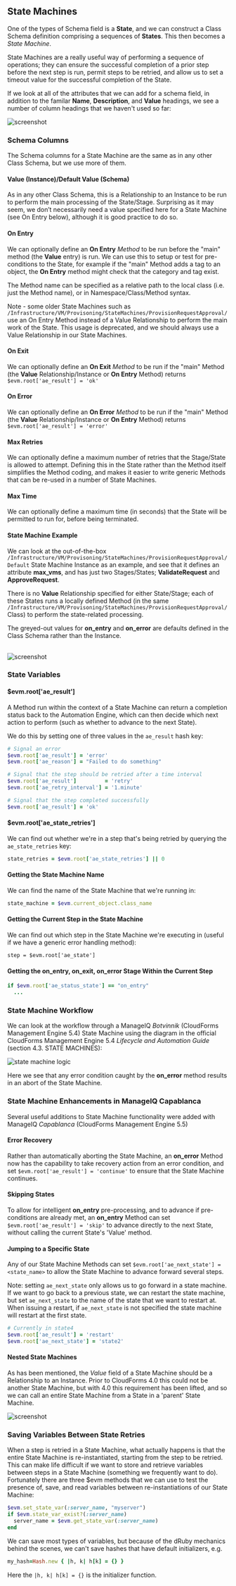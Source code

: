 ## State Machines

One of the types of Schema field is a **State**, and we can construct a Class Schema definition comprising a sequences of **States**. This then becomes a _State Machine_.

State Machines are a really useful way of performing a sequence of operations; they can ensure the successful completion of a prior step before the next step is run, permit steps to be retried, and allow us to set a timeout value for the successful completion of the State.

If we look at all of the attributes that we can add for a schema field, in addition to the familar **Name**, **Description**, and **Value** headings, we see a number of column headings that we haven't used so far:


![screenshot](images/screenshot2.png)

### Schema Columns
The Schema columns for a State Machine are the same as in any other Class Schema, but we use more of them.

#### Value (Instance)/Default Value (Schema)
As in any other Class Schema, this is a Relationship to an Instance to be run to perform the main processing of the State/Stage. Surprising as it may seem, we don’t necessarily need a value specified here for a State Machine (see On Entry below), although it is good practice to do so.

#### On Entry
We can optionally define an **On Entry** _Method_ to be run before the "main" method (the **Value** entry) is run. We can use this to setup or test for pre-conditions to the State, for example if the "main" Method adds a tag to an object, the **On Entry** method might check that the category and tag exist.

The Method name can be specified as a relative path to the local class (i.e. just the Method name), or in Namespace/Class/Method syntax.

Note - some older State Machines such as `/Infrastructure/VM/Provisoning/StateMachines/ProvisionRequestApproval/` use an On Entry Method instead of a Value Relationship to perform the main work of the State. This usage is deprecated, and we should always use a Value Relationship in our State Machines.

#### On Exit
We can optionally define an **On Exit** _Method_ to be run if the "main" Method (the **Value** Relationship/Instance or **On Entry** Method) returns `$evm.root['ae_result'] = 'ok'`

#### On Error
We can optionally define an **On Error** _Method_ to be run if the "main" Method (the **Value** Relationship/Instance or **On Entry** Method) returns `$evm.root['ae_result'] = 'error'`

#### Max Retries
We can optionally define a maximum number of retries that the Stage/State is allowed to attempt. Defining this in the State rather than the Method itself simplifies the Method coding, and makes it easier to write generic Methods that can be re-used in a number of State Machines.

#### Max Time
We can optionally define a maximum time (in seconds) that the State will be permitted to run for, before being terminated.

#### State Machine Example
We can look at the out-of-the-box `/Infrastructure/VM/Provisoning/StateMachines/ProvisionRequestApproval/Default` State Machine Instance as an example, and see that it defines an attribute **max_vms**, and has just two Stages/States; **ValidateRequest** and **ApproveRequest**. 

There is no **Value** Relationship specified for either State/Stage; each of these States runs a locally defined Method (in the same `/Infrastructure/VM/Provisoning/StateMachines/ProvisionRequestApproval/` Class) to perform the state-related processing.

The greyed-out values for **on_entry** and **on_error** are defaults defined in the Class Schema rather than the Instance.
<br> <br>

![screenshot](images/screenshot1.png)

### State Variables

#### $evm.root['ae\_result']

A Method run within the context of a State Machine can return a completion status back to the Automation Engine, which can then decide which next action to perform (such as whether to advance to the next State).

We do this by setting one of three values in the `ae_result` hash key:

```ruby
# Signal an error
$evm.root['ae_result'] = 'error'
$evm.root['ae_reason'] = "Failed to do something"

# Signal that the step should be retried after a time interval
$evm.root['ae_result']         = 'retry'
$evm.root['ae_retry_interval'] = '1.minute'

# Signal that the step completed successfully
$evm.root['ae_result'] = 'ok'
```

#### $evm.root['ae\_state\_retries']

We can find out whether we're in a step that's being retried by querying the ```ae_state_retries``` key:

```ruby
state_retries = $evm.root['ae_state_retries'] || 0
```

#### Getting the State Machine Name

We can find the name of the State Machine that we're running in:

```ruby
state_machine = $evm.current_object.class_name
```

#### Getting the Current Step in the State Machine

We can find out which step in the State Machine we're executing in (useful if we have a generic error handling method):

```
step = $evm.root['ae_state']
```

#### Getting the on\_entry, on\_exit, on\_error Stage Within the Current Step

```ruby
if $evm.root['ae_status_state'] == "on_entry"
  ...
```
### State Machine Workflow
We can look at the workflow through a ManageIQ _Botvinnik_ (CloudForms Management Engine 5.4) State Machine using the diagram in the official CloudForms Management Engine 5.4 _Lifecycle and Automation Guide_ (section 4.3. STATE MACHINES):

![state machine logic](images/state_machine_logic.png)

Here we see that any error condition caught by the **on_error** method results in an abort of the State Machine. 

### State Machine Enhancements in ManageIQ Capablanca

Several useful additions to State Machine functionality were added with ManageIQ _Capablanca_ (CloudForms Management Engine 5.5)

#### Error Recovery

Rather than automatically aborting the State Machine, an **on_error** Method now has the capability to take recovery action from an error condition, and set `$evm.root['ae_result'] = 'continue'` to ensure that the State Machine continues.

#### Skipping States

To allow for intelligent **on_entry** pre-processing, and to advance if pre-conditions are already met, an **on_entry** Method can set `$evm.root['ae_result'] = 'skip'` to advance directly to the next State, without calling the current State's 'Value' method.

#### Jumping to a Specific State

Any of our State Machine Methods can set `$evm.root['ae_next_state'] = <state_name>` to allow the State Machine to advance forward several steps.

Note: setting `ae_next_state` only allows us to go forward in a state machine. If we want to go back to a previous state, we can restart the state machine, but set `ae_next_state` to the name of the state that we want to restart at. When issuing a restart, if `ae_next_state` is not specified the state machine will restart at the first state. 

```ruby
# Currently in state4
$evm.root['ae_result'] = 'restart' 
$evm.root['ae_next_state'] = 'state2'
```
#### Nested State Machines

As has been mentioned, the *Value* field of a State Machine should be a Relationship to an Instance. Prior to CloudForms 4.0 this could not be another State Machine, but with 4.0 this requirement has been lifted, and so we can call an entire State Machine from a State in a 'parent' State Machine.

![screenshot](images/screenshot3.png)

### Saving Variables Between State Retries

When a step is retried in a State Machine, what actually happens is that the entire State Machine is re-instantiated, starting from the step to be retried. This can make life difficult if we want to store and retrieve variables between steps in a State Machine (something we frequently want to do). Fortunately there are three $evm methods that we can use to test the presence of, save, and read variables between re-instantiations of our State Machine:

```ruby
$evm.set_state_var(:server_name, "myserver")
if $evm.state_var_exist?(:server_name)
  server_name = $evm.get_state_var(:server_name)
end

```

We can save most types of variables, but because of the dRuby mechanics behind the scenes, we can't save hashes that have default initializers, e.g.

```ruby
my_hash=Hash.new { |h, k| h[k] = {} }
```

Here the `|h, k| h[k] = {}` is the initializer function. 
